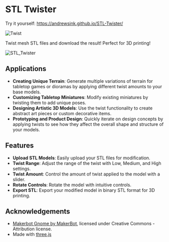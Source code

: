 # STL Twister
Try it yourself: https://andrewsink.github.io/STL-Twister/

![Twist](https://github.com/AndrewSink/STL-Twister/assets/46334898/e01f89b2-633a-4bbb-9ff8-405d7c2d8d23)

Twist mesh STL files and download the result! Perfect for 3D printing!

![STL_Twister](https://github.com/AndrewSink/STL-Twister/assets/46334898/0d97ccf1-ce0f-477e-a3f4-66675cee5f3b)

## Applications

- **Creating Unique Terrain**: Generate multiple variations of terrain for tabletop games or dioramas by applying different twist amounts to your base models.
- **Customizing Tabletop Miniatures**: Modify existing miniatures by twisting them to add unique poses.
- **Designing Artistic 3D Models**: Use the twist functionality to create abstract art pieces or custom decorative items.
- **Prototyping and Product Design**: Quickly iterate on design concepts by applying twists to see how they affect the overall shape and structure of your models.
  
## Features

- **Upload STL Models**: Easily upload your STL files for modification.
- **Twist Range**: Adjust the range of the twist with Low, Medium, and High settings.
- **Twist Amount**: Control the amount of twist applied to the model with a slider.
- **Rotate Controls**: Rotate the model with intuitive controls.
- **Export STL**: Export your modified model in binary STL format for 3D printing.

## Acknowledgements

- [Makerbot Gnome by MakerBot](https://www.thingiverse.com/thing:138642), licensed under Creative Commons - Attribution license.
- Made with [three.js](https://threejs.org/)
